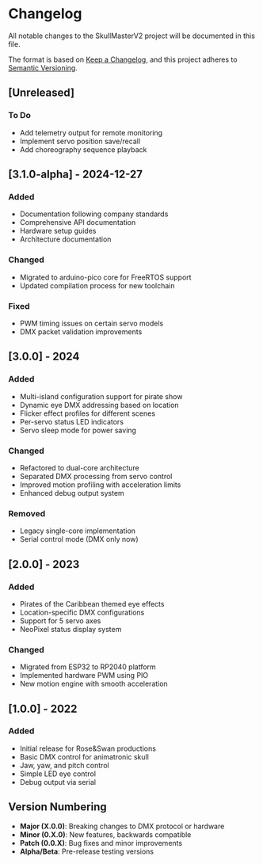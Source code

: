 # Changelog

All notable changes to the SkullMasterV2 project will be documented in this file.

The format is based on [Keep a Changelog](https://keepachangelog.com/en/1.0.0/),
and this project adheres to [Semantic Versioning](https://semver.org/spec/v2.0.0.html).

## [Unreleased]
### To Do
- Add telemetry output for remote monitoring
- Implement servo position save/recall
- Add choreography sequence playback

## [3.1.0-alpha] - 2024-12-27
### Added
- Documentation following company standards
- Comprehensive API documentation
- Hardware setup guides
- Architecture documentation

### Changed
- Migrated to arduino-pico core for FreeRTOS support
- Updated compilation process for new toolchain

### Fixed
- PWM timing issues on certain servo models
- DMX packet validation improvements

## [3.0.0] - 2024
### Added
- Multi-island configuration support for pirate show
- Dynamic eye DMX addressing based on location
- Flicker effect profiles for different scenes
- Per-servo status LED indicators
- Servo sleep mode for power saving

### Changed
- Refactored to dual-core architecture
- Separated DMX processing from servo control
- Improved motion profiling with acceleration limits
- Enhanced debug output system

### Removed
- Legacy single-core implementation
- Serial control mode (DMX only now)

## [2.0.0] - 2023
### Added
- Pirates of the Caribbean themed eye effects
- Location-specific DMX configurations
- Support for 5 servo axes
- NeoPixel status display system

### Changed
- Migrated from ESP32 to RP2040 platform
- Implemented hardware PWM using PIO
- New motion engine with smooth acceleration

## [1.0.0] - 2022
### Added
- Initial release for Rose&Swan productions
- Basic DMX control for animatronic skull
- Jaw, yaw, and pitch control
- Simple LED eye control
- Debug output via serial

## Version Numbering

- **Major (X.0.0)**: Breaking changes to DMX protocol or hardware
- **Minor (0.X.0)**: New features, backwards compatible
- **Patch (0.0.X)**: Bug fixes and minor improvements
- **Alpha/Beta**: Pre-release testing versions